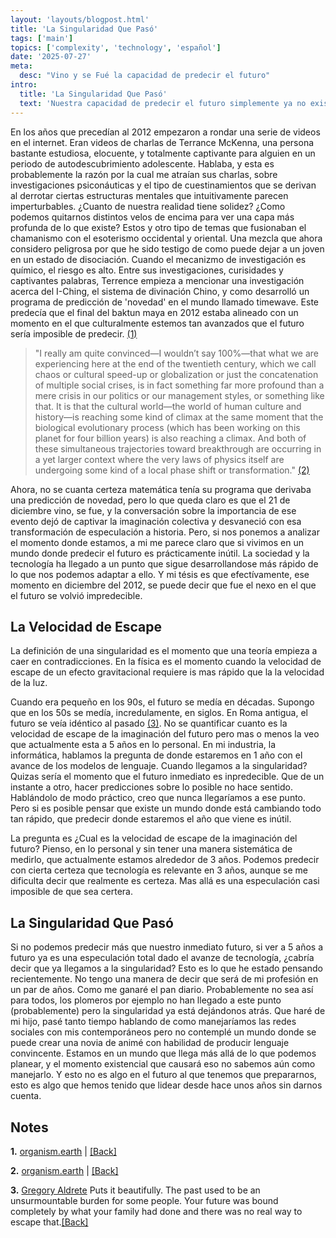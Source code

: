 ```yaml
---
layout: 'layouts/blogpost.html'
title: 'La Singularidad Que Pasó'
tags: ['main']
topics: ['complexity', 'technology', 'español']
date: '2025-07-27'
meta:
  desc: "Vino y se Fué la capacidad de predecir el futuro"
intro:
  title: 'La Singularidad Que Pasó'
  text: 'Nuestra capacidad de predecir el futuro simplemente ya no existe. ¿Que significa vivir en un mundo donde deja de hacer sentido planetear un futuro?'
---
```

En los años que precedían al 2012 empezaron a rondar una serie de videos en el internet. Eran videos de charlas de Terrance McKenna, una persona bastante estudiosa, elocuente, y totalmente captivante para alguien en un periodo de autodescubrimiento adolescente. Hablaba, y esta es probablemente la razón por la cual me atraían sus charlas, sobre investigaciones psiconáuticas y el tipo de cuestinamientos que se derivan al derrotar ciertas estructuras mentales que intuitivamente parecen imperturbables. ¿Cuanto de nuestra realidad tiene solidez? ¿Como podemos quitarnos distintos velos de encima para ver una capa más profunda de lo que existe? Estos y otro tipo de temas que fusionaban el chamanismo con el esoterismo occidental y oriental. Una mezcla que ahora considero peligrosa por que he sido testigo de como puede dejar a un joven en un estado de disociación. Cuando el mecanizmo de investigación es químico, el riesgo es alto.
Entre sus investigaciones, curisidades y captivantes palabras, Terrence empieza a mencionar una investigación acerca del I-Ching, el sistema de divinación Chino, y como desarrolló un programa de predicción de 'novedad' en el mundo llamado timewave. Este predecía que el final del baktun maya en 2012 estaba alineado con un momento en el que culturalmente estemos tan avanzados que el futuro sería imposible de predecir. <a name="ref1">[(1)](#note1)</a>

> "I really am quite convinced—I wouldn’t say 100%—that what we are experiencing here at the end of the twentieth century, which we call chaos or cultural speed-up or globalization or just the concatenation of multiple social crises, is in fact something far more profound than a mere crisis in our politics or our management styles, or something like that. It is that the cultural world—the world of human culture and history—is reaching some kind of climax at the same moment that the biological evolutionary process (which has been working on this planet for four billion years) is also reaching a climax. And both of these simultaneous trajectories toward breakthrough are occurring in a yet larger context where the very laws of physics itself are undergoing some kind of a local phase shift or transformation." <a name="ref2">[(2)](#note2)</a>

Ahora, no se cuanta certeza matemática tenía su programa que derivaba una predicción de novedad, pero lo que queda claro es que el 21 de diciembre vino, se fue, y la conversación sobre la importancia de ese evento dejó de captivar la imaginación colectiva y desvaneció con esa transformación de especulación a historia. Pero, si nos ponemos a analizar el momento donde estamos, a mi me parece claro que si vivimos en un mundo donde predecir el futuro es prácticamente inútil. La sociedad y la tecnología ha llegado a un punto que sigue desarrollandose más rápido de lo que nos podemos adaptar a ello. Y mi tésis es que efectívamente, ese momento en diciembre del 2012, se puede decir que fue el nexo en el que el futuro se volvió impredecible.

## La Velocidad de Escape
La definición de una singularidad es el momento que una teoría empieza a caer en contradicciones. En la física es el momento cuando la velocidad de escape de un efecto gravitacional requiere is mas rápido que la la velocidad de la luz.

Cuando era pequeño en los 90s, el futuro se medía en décadas. Supongo que en los 50s se medía, incredulamente, en siglos. En Roma antigua, el futuro se veía idéntico al pasado <a name="ref3">[(3)](#note3)</a>. No se quantificar cuanto es la velocidad de escape de la imaginación del futuro pero mas o menos la veo que actualmente esta a 5 años en lo personal. En mi industria, la informática, hablamos la pregunta de donde estaremos en 1 año con el avance de los modelos de lenguaje. Cuando llegamos a la singularidad? Quizas sería el momento que el futuro inmediato es inpredecible. Que de un instante a otro, hacer predicciones sobre lo posible no hace sentido. Hablándolo de modo práctico, creo que nunca llegaríamos a ese punto. Pero si es posible pensar que existe un mundo donde está cambiando todo tan rápido, que predecir donde estaremos el año que viene es inútil.

La pregunta es ¿Cual es la velocidad de escape de la imaginación del futuro? Pienso, en lo personal y sin tener una manera sistemática de medirlo, que actualmente estamos alrededor de 3 años. Podemos predecir con cierta certeza que tecnología es relevante en 3 años, aunque se me dificulta decir que realmente es certeza. Mas allá es una especulación casi imposible de que sea certera.

## La Singularidad Que Pasó
Si no podemos predecir más que nuestro inmediato futuro, si ver a 5 años a futuro ya es una especulación total dado el avanze de tecnología, ¿cabría decir que ya llegamos a la singularidad? Esto es lo que he estado pensando recientemente. No tengo una manera de decir que será de mi profesión en un par de años. Como me ganaré el pan diario. Probablemente no sea así para todos, los plomeros por ejemplo no han llegado a este punto (probablemente) pero la singularidad ya está dejándonos atrás. Que haré de mi hijo, pasé tanto tiempo hablando de como manejaríamos las redes sociales con mis contemporáneos pero no contemplé un mundo donde se puede crear una novia de animé con habilidad de producir lenguaje convincente.
Estamos en un mundo que llega más allá de lo que podemos planear, y el momento existencial que causará eso no sabemos aún como manejarlo. Y esto no es algo en el futuro al que tenemos que prepararnos, esto es algo que hemos tenido que lidear desde hace unos años sin darnos cuenta. 

## **Notes**

<a name="note1">**1.**</a> [organism.earth](https://arc.net/l/quote/mtkntcgt) | [[Back]](#ref1)

<a name="note2">**2.**</a> [organism.earth](https://www.organism.earth/library/document/hot-concepts-and-melting-edges) | [[Back]](#ref2)

<a name="note3">**3.**</a> [Gregory Aldrete](https://lexfridman.com/gregory-aldrete-transcript#chapter1_romans_relationship_to_the_past) Puts it beautifully. The past used to be an unsurmountable burden for some people. Your future was bound completely by what your family had done and there was no real way to escape that.[[Back]](#ref3)
